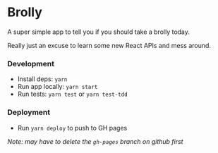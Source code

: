 # Brolly

A super simple app to tell you if you should take a brolly today.

Really just an excuse to learn some new React APIs and mess around.

### Development

- Install deps: `yarn`
- Run app locally: `yarn start`
- Run tests: `yarn test` or `yarn test-tdd`

### Deployment

- Run `yarn deploy` to push to GH pages

_Note: may have to delete the `gh-pages` branch on github first_
